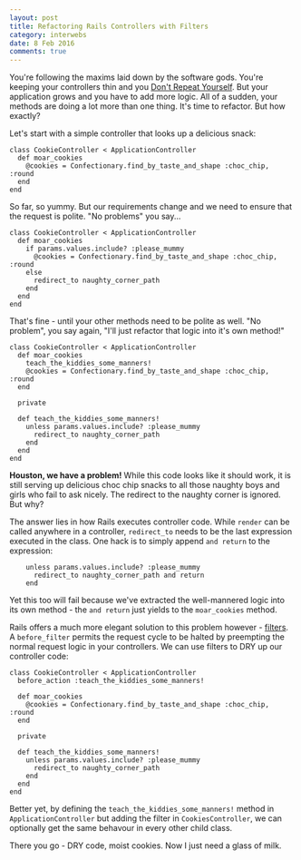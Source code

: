 ```yaml
---
layout: post
title: Refactoring Rails Controllers with Filters
category: interwebs
date: 8 Feb 2016
comments: true
---
```


You're following the maxims laid down by the software gods.  You're keeping your controllers thin and you [Don't Repeat Yourself](https://en.wikipedia.org/wiki/Don't_repeat_yourself).  But your application grows and you have to add more logic.  All of a sudden, your methods are doing a lot more than one thing.  It's time to refactor.  But how exactly?

Let's start with a simple controller that looks up a delicious snack:


    class CookieController < ApplicationController
      def moar_cookies
        @cookies = Confectionary.find_by_taste_and_shape :choc_chip, :round
      end
    end


So far, so yummy. But our requirements change and we need to ensure that the request is polite.  "No problems" you say...


    class CookieController < ApplicationController
      def moar_cookies
        if params.values.include? :please_mummy
          @cookies = Confectionary.find_by_taste_and_shape :choc_chip, :round
        else
          redirect_to naughty_corner_path
        end
      end
    end


That's fine - until your other methods need to be polite as well.  "No problem", you say again, "I'll just refactor that logic into it's own method!"


    class CookieController < ApplicationController
      def moar_cookies
        teach_the_kiddies_some_manners!
        @cookies = Confectionary.find_by_taste_and_shape :choc_chip, :round
      end

      private

      def teach_the_kiddies_some_manners!
        unless params.values.include? :please_mummy
          redirect_to naughty_corner_path
        end
      end        
    end


**Houston, we have a problem!**  While this code looks like it should work, it is still serving up delicious choc chip snacks to all those naughty boys and girls who fail to ask nicely.  The redirect to the naughty corner is ignored.  But why?

The answer lies in how Rails executes controller code.  While `render` can be called anywhere in a controller, `redirect_to` needs to be the last expression executed in the class.  One hack is to simply append `and return` to the expression:


        unless params.values.include? :please_mummy
          redirect_to naughty_corner_path and return
        end


Yet this too will fail because we've extracted the well-mannered logic into its own method - the `and return` just yields to the `moar_cookies` method.

Rails offers a much more elegant solution to this problem however - [filters](http://guides.rubyonrails.org/action_controller_overview.html#filters).  A `before_filter` permits the request cycle to be halted by preempting the normal request logic in your controllers.  We can use filters to DRY up our controller code:


    class CookieController < ApplicationController
      before_action :teach_the_kiddies_some_manners!

      def moar_cookies
        @cookies = Confectionary.find_by_taste_and_shape :choc_chip, :round
      end

      private

      def teach_the_kiddies_some_manners!
        unless params.values.include? :please_mummy
          redirect_to naughty_corner_path
        end
      end        
    end


Better yet, by defining the `teach_the_kiddies_some_manners!` method in `ApplicationController` but adding the filter in `CookiesController`, we can optionally get the same behavour in every other child class.

There you go - DRY code, moist cookies.  Now I just need a glass of milk.
